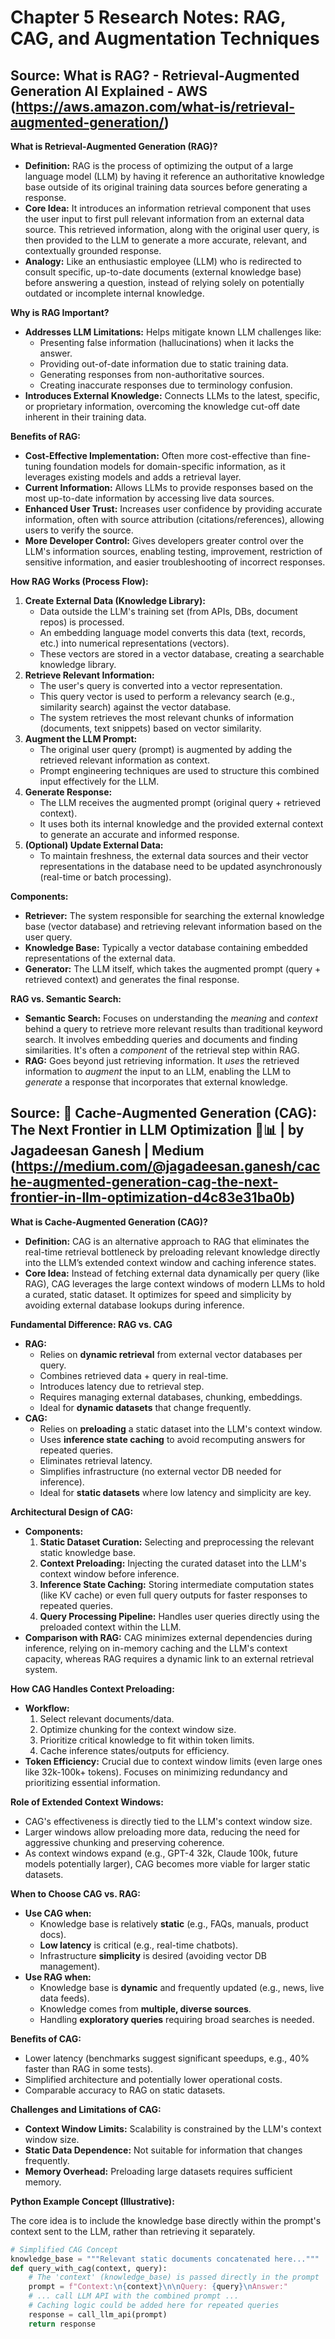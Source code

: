 # Chapter 5 Research Notes: RAG, CAG, and Augmentation Techniques

## Source: What is RAG? - Retrieval-Augmented Generation AI Explained - AWS (https://aws.amazon.com/what-is/retrieval-augmented-generation/)

**What is Retrieval-Augmented Generation (RAG)?**

*   **Definition:** RAG is the process of optimizing the output of a large language model (LLM) by having it reference an authoritative knowledge base outside of its original training data sources before generating a response.
*   **Core Idea:** It introduces an information retrieval component that uses the user input to first pull relevant information from an external data source. This retrieved information, along with the original user query, is then provided to the LLM to generate a more accurate, relevant, and contextually grounded response.
*   **Analogy:** Like an enthusiastic employee (LLM) who is redirected to consult specific, up-to-date documents (external knowledge base) before answering a question, instead of relying solely on potentially outdated or incomplete internal knowledge.

**Why is RAG Important?**

*   **Addresses LLM Limitations:** Helps mitigate known LLM challenges like:
    *   Presenting false information (hallucinations) when it lacks the answer.
    *   Providing out-of-date information due to static training data.
    *   Generating responses from non-authoritative sources.
    *   Creating inaccurate responses due to terminology confusion.
*   **Introduces External Knowledge:** Connects LLMs to the latest, specific, or proprietary information, overcoming the knowledge cut-off date inherent in their training data.

**Benefits of RAG:**

*   **Cost-Effective Implementation:** Often more cost-effective than fine-tuning foundation models for domain-specific information, as it leverages existing models and adds a retrieval layer.
*   **Current Information:** Allows LLMs to provide responses based on the most up-to-date information by accessing live data sources.
*   **Enhanced User Trust:** Increases user confidence by providing accurate information, often with source attribution (citations/references), allowing users to verify the source.
*   **More Developer Control:** Gives developers greater control over the LLM's information sources, enabling testing, improvement, restriction of sensitive information, and easier troubleshooting of incorrect responses.

**How RAG Works (Process Flow):**

1.  **Create External Data (Knowledge Library):**
    *   Data outside the LLM's training set (from APIs, DBs, document repos) is processed.
    *   An embedding language model converts this data (text, records, etc.) into numerical representations (vectors).
    *   These vectors are stored in a vector database, creating a searchable knowledge library.
2.  **Retrieve Relevant Information:**
    *   The user's query is converted into a vector representation.
    *   This query vector is used to perform a relevancy search (e.g., similarity search) against the vector database.
    *   The system retrieves the most relevant chunks of information (documents, text snippets) based on vector similarity.
3.  **Augment the LLM Prompt:**
    *   The original user query (prompt) is augmented by adding the retrieved relevant information as context.
    *   Prompt engineering techniques are used to structure this combined input effectively for the LLM.
4.  **Generate Response:**
    *   The LLM receives the augmented prompt (original query + retrieved context).
    *   It uses both its internal knowledge and the provided external context to generate an accurate and informed response.
5.  **(Optional) Update External Data:**
    *   To maintain freshness, the external data sources and their vector representations in the database need to be updated asynchronously (real-time or batch processing).

**Components:**

*   **Retriever:** The system responsible for searching the external knowledge base (vector database) and retrieving relevant information based on the user query.
*   **Knowledge Base:** Typically a vector database containing embedded representations of the external data.
*   **Generator:** The LLM itself, which takes the augmented prompt (query + retrieved context) and generates the final response.

**RAG vs. Semantic Search:**

*   **Semantic Search:** Focuses on understanding the *meaning* and *context* behind a query to retrieve more relevant results than traditional keyword search. It involves embedding queries and documents and finding similarities. It's often a *component* of the retrieval step within RAG.
*   **RAG:** Goes beyond just retrieving information. It *uses* the retrieved information to *augment* the input to an LLM, enabling the LLM to *generate* a response that incorporates that external knowledge.





## Source: 🚀 Cache-Augmented Generation (CAG): The Next Frontier in LLM Optimization 🤖📊 | by Jagadeesan Ganesh | Medium (https://medium.com/@jagadeesan.ganesh/cache-augmented-generation-cag-the-next-frontier-in-llm-optimization-d4c83e31ba0b)

**What is Cache-Augmented Generation (CAG)?**

*   **Definition:** CAG is an alternative approach to RAG that eliminates the real-time retrieval bottleneck by preloading relevant knowledge directly into the LLM’s extended context window and caching inference states.
*   **Core Idea:** Instead of fetching external data dynamically per query (like RAG), CAG leverages the large context windows of modern LLMs to hold a curated, static dataset. It optimizes for speed and simplicity by avoiding external database lookups during inference.

**Fundamental Difference: RAG vs. CAG**

*   **RAG:**
    *   Relies on **dynamic retrieval** from external vector databases per query.
    *   Combines retrieved data + query in real-time.
    *   Introduces latency due to retrieval step.
    *   Requires managing external databases, chunking, embeddings.
    *   Ideal for **dynamic datasets** that change frequently.
*   **CAG:**
    *   Relies on **preloading** a static dataset into the LLM's context window.
    *   Uses **inference state caching** to avoid recomputing answers for repeated queries.
    *   Eliminates retrieval latency.
    *   Simplifies infrastructure (no external vector DB needed for inference).
    *   Ideal for **static datasets** where low latency and simplicity are key.

**Architectural Design of CAG:**

*   **Components:**
    1.  **Static Dataset Curation:** Selecting and preprocessing the relevant static knowledge base.
    2.  **Context Preloading:** Injecting the curated dataset into the LLM's context window before inference.
    3.  **Inference State Caching:** Storing intermediate computation states (like KV cache) or even full query outputs for faster responses to repeated queries.
    4.  **Query Processing Pipeline:** Handles user queries directly using the preloaded context within the LLM.
*   **Comparison with RAG:** CAG minimizes external dependencies during inference, relying on in-memory caching and the LLM's context capacity, whereas RAG requires a dynamic link to an external retrieval system.

**How CAG Handles Context Preloading:**

*   **Workflow:**
    1.  Select relevant documents/data.
    2.  Optimize chunking for the context window size.
    3.  Prioritize critical knowledge to fit within token limits.
    4.  Cache inference states/outputs for efficiency.
*   **Token Efficiency:** Crucial due to context window limits (even large ones like 32k-100k+ tokens). Focuses on minimizing redundancy and prioritizing essential information.

**Role of Extended Context Windows:**

*   CAG's effectiveness is directly tied to the LLM's context window size.
*   Larger windows allow preloading more data, reducing the need for aggressive chunking and preserving coherence.
*   As context windows expand (e.g., GPT-4 32k, Claude 100k, future models potentially larger), CAG becomes more viable for larger static datasets.

**When to Choose CAG vs. RAG:**

*   **Use CAG when:**
    *   Knowledge base is relatively **static** (e.g., FAQs, manuals, product docs).
    *   **Low latency** is critical (e.g., real-time chatbots).
    *   Infrastructure **simplicity** is desired (avoiding vector DB management).
*   **Use RAG when:**
    *   Knowledge base is **dynamic** and frequently updated (e.g., news, live data feeds).
    *   Knowledge comes from **multiple, diverse sources**.
    *   Handling **exploratory queries** requiring broad searches is needed.

**Benefits of CAG:**

*   Lower latency (benchmarks suggest significant speedups, e.g., 40% faster than RAG in some tests).
*   Simplified architecture and potentially lower operational costs.
*   Comparable accuracy to RAG on static datasets.

**Challenges and Limitations of CAG:**

*   **Context Window Limits:** Scalability is constrained by the LLM's context window size.
*   **Static Data Dependence:** Not suitable for information that changes frequently.
*   **Memory Overhead:** Preloading large datasets requires sufficient memory.

**Python Example Concept (Illustrative):**

The core idea is to include the knowledge base directly within the prompt's context sent to the LLM, rather than retrieving it separately.

```python
# Simplified CAG Concept
knowledge_base = """Relevant static documents concatenated here..."""
def query_with_cag(context, query):
    # The 'context' (knowledge_base) is passed directly in the prompt
    prompt = f"Context:\n{context}\n\nQuery: {query}\nAnswer:"
    # ... call LLM API with the combined prompt ...
    # Caching logic could be added here for repeated queries
    response = call_llm_api(prompt)
    return response
```


